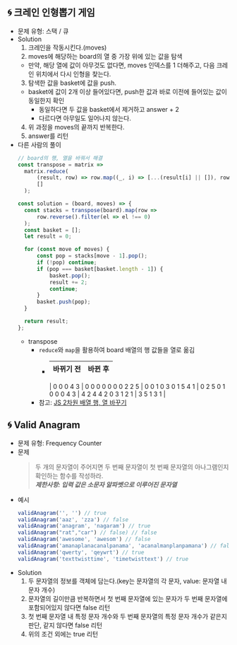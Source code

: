## 🌀 크레인 인형뽑기 게임

- 문제 유형: 스택 / 큐
- Solution
  1. 크레인을 작동시킨다.(moves)
  2. moves에 해당하는 board의 열 중 가장 위에 있는 값을 탐색
    - 만약, 해당 열에 값이 아무것도 없다면, moves 인덱스를 1 더해주고, 다음 크레인 위치에서 다시 인형을 찾는다.
  3. 탐색한 값을 basket에 값을 push.
  - basket에 값이 2개 이상 들어있다면, push한 값과 바로 이전에 들어있는 값이 동일한지 확인
    - 동일하다면 두 값을 basket에서 제거하고 answer + 2
    - 다르다면 아무일도 일어나지 않는다.
  4. 위 과정을 moves의 끝까지 반복한다.
  5. answer를 리턴
- 다른 사람의 풀이
  ```jsx
  // board의 행, 열을 바꿔서 해결
  const transpose = matrix =>
    matrix.reduce(
        (result, row) => row.map((_, i) => [...(result[i] || []), row[i]]),
        []
    );

  const solution = (board, moves) => {
    const stacks = transpose(board).map(row =>
        row.reverse().filter(el => el !== 0)
    );
    const basket = [];
    let result = 0;

    for (const move of moves) {
        const pop = stacks[move - 1].pop();
        if (!pop) continue;
        if (pop === basket[basket.length - 1]) {
            basket.pop();
            result += 2;
            continue;
        }
        basket.push(pop);
    }

    return result;
  };
  ```
  - transpose
    - ```reduce```와 ```map```을 활용하여 board 배열의 행 값들을 열로 옮김
      - |바뀌기 전|바뀐 후|
        |:--:|:--:|
        |
        0 0 0 4 3 | 0 0 0 0 0
        0 0 2 2 5 | 0 0 1 0 3
        0 1 5 4 1 | 0 2 5 0 1
        0 0 0 4 3 | 4 2 4 4 2
        0 3 1 2 1 | 3 5 1 3 1
        |
    - 참고: [JS 2차원 배열 행, 열 바꾸기](https://velog.io/@dyongdi/JS-2%EC%B0%A8%EC%9B%90-%EB%B0%B0%EC%97%B4%EC%9D%98-%ED%96%89%EA%B3%BC-%EC%97%B4-%EB%B0%94%EA%BE%B8%EA%B8%B0-Transposing-a-2D-array-in-JavaScript)

## 🌀 Valid Anagram

- 문제 유형: Frequency Counter
- 문제
  > 두 개의 문자열이 주어지면 두 번째 문자열이 첫 번째 문자열의 아나그램인지 확인하는 함수를 작성하라.  
    ***제한사항: 입력 값은 소문자 알파벳으로 이루어진 문자열***
- 예시
  ```js  
  validAnagram('', '') // true
  validAnagram('aaz', 'zza') // false
  validAnagram('anagram', 'nagaram') // true
  validAnagram("rat","car") // false) // false
  validAnagram('awesome', 'awesom') // false
  validAnagram('amanaplanacanalpanama', 'acanalmanplanpamana') // false
  validAnagram('qwerty', 'qeywrt') // true
  validAnagram('texttwisttime', 'timetwisttext') // true
  ```
- Solution
  1. 두 문자열의 정보를 객체에 담는다.(key는 문자열의 각 문자, value: 문자열 내 문자 개수)
  2. 문자열의 길이만큼 반복하면서 첫 번째 문자열에 있는 문자가 두 번째 문자열에 포함되어있지 않다면 false 리턴
  3. 첫 번째 문자열 내 특정 문자 개수와 두 번째 문자열의 특정 문자 개수가 같은지 판단, 같지 않다면 false 리턴
  4. 위의 조건 외에는 true 리턴
